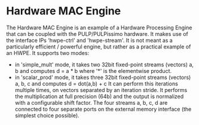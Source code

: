 # Hardware MAC Engine

The Hardware MAC Engine is an example of a Hardware Processing Engine that can be coupled with the PULP/PULPissimo hardware.
It makes use of the interface IPs 'hwpe-ctrl' and 'hwpe-stream'.
It is not meant as a particularly efficient / powerful engine, but rather as a practical example of an HWPE.
It supports two modes:
 - in 'simple_mult' mode, it takes two 32bit fixed-point streams (vectors) a, b and computes
     d = a * b
   where '*' is the elementwise product.
 - in 'scalar_prod' mode, it takes three 32bit fixed-point streams (vectors) a, b, c and computes
     d = dot(a,b) + c
It can perform this iterations multiple times, on vectors separated by an iteration stride.
It performs the multiplication at full precision (64b) and the output is normalized with a configurable shift factor.
The four streams a, b, c, d are connected to four separate ports on the external memory interface (the simplest choice possible).
